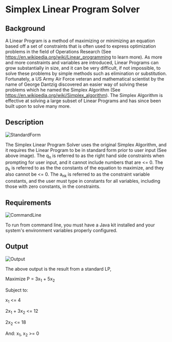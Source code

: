 # Simplex Linear Program Solver

## Background

A Linear Program is a method of maximizing or minimizing an equation based off a set of constraints that is often used to express optimization problems in the field of Operations Research (See https://en.wikipedia.org/wiki/Linear_programming to learn more). 
As more and more constraints and variables are introduced, Linear Programs can grow substantially in size, and it can be very difficult, if not impossible, to solve these problems by simple methods such as elimination or substitution. Fortunately, a US Army Air Force veteran and mathematical scientist by the name of George Dantzig discovered an easier way of solving these problems which he named the Simplex Algorithm (See https://en.wikipedia.org/wiki/Simplex_algorithm). The Simplex Algorithm is effective at solving a large subset of Linear Programs and has since been built upon to solve many more.

## Description

![StandardForm](https://user-images.githubusercontent.com/48270610/107437223-810a7a00-6ae3-11eb-916d-d866eddcf121.PNG)

The Simplex Linear Program Solver uses the original Simplex Algorithm, and it requires the Linear Program to be in standard form prior to user input (See above image). The q<sub>n</sub> is referred to as the right hand side constraints when prompting for user input, and it cannot include numbers that are <= 0. The p<sub>k</sub> is referred to as the the constants of the equation to maximize, and they also cannot be <= 0. The a<sub>nk</sub> is referred to as the constraint variable constants, and the user must type in constants for all variables, including those with zero constants, in the constraints.
  
## Requirements

![CommandLine](https://user-images.githubusercontent.com/48270610/107435750-6b945080-6ae1-11eb-86a3-b4379599acea.PNG)

To run from command line, you must have a Java kit installed and your system's environment variables properly configured.

## Output

![Output](https://user-images.githubusercontent.com/48270610/107436007-caf26080-6ae1-11eb-8de9-0b52bca7abfe.PNG)

The above output is the result from a standard LP,

Maximize P = 3x<sub>1</sub> + 5x<sub>2</sub>

Subject to: 

  x<sub>1</sub> <= 4

  2x<sub>1</sub> + 3x<sub>2</sub> <= 12
           
  2x<sub>2</sub> <= 18
  
And: x<sub>1</sub>, x<sub>2</sub> >= 0

